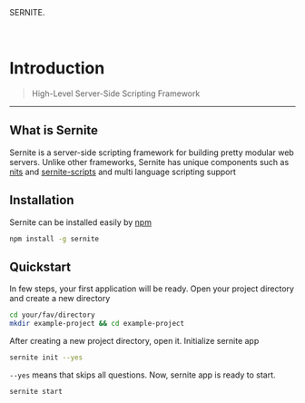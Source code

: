 <div class ="app-header">
SERNITE.
<div class = "app-header-underline"> </div>
</div>
<br>

<br>

# Introduction
> High-Level Server-Side Scripting Framework


---
## What is Sernite

Sernite is a server-side scripting framework for building pretty modular web servers. Unlike other frameworks, Sernite has unique components such as [nits](/) and [sernite-scripts](/) and multi language scripting support

## Installation

Sernite can be installed easily by [npm](//npmjs.com/sernite)

```bash
npm install -g sernite
```

## Quickstart

In few steps, your first application will be ready.
Open your project directory and create a new directory

```bash
cd your/fav/directory
mkdir example-project && cd example-project
```
After creating a new project directory, open it.
Initialize sernite app
```bash
sernite init --yes
```
`--yes` means that skips all questions. Now, sernite app is  ready to start.
```bash
sernite start
```
<div style="height:40vh"> </div>
